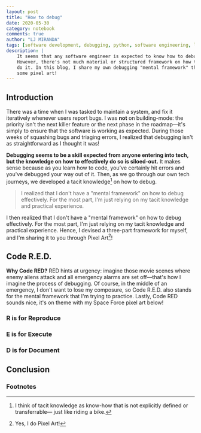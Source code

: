 ```yaml
---
layout: post
title: "How to debug"
date: 2020-05-30
category: notebook
comments: true
author: "LJ MIRANDA"
tags: [software development, debugging, python, software engineering, life]
description: |
    It seems that any software engineer is expected to know how to debug.
    However, there's not much material or structured framework on how to
    do it. In this blog, I share my own debugging "mental framework" through
    some pixel art!
---
```


<!-- Put the PNG header here -->

<!-- Start with a story -->

## Introduction

There was a time when I was tasked to maintain a system, and fix it iteratively
whenever users report bugs. I was **not** on building-mode: the priority
isn't the next killer feature or the next phase in the roadmap&mdash;it's
simply to ensure that the software is working as expected. During those weeks
of squashing bugs and triaging errors, I realized that debugging isn't as
straightforward as I thought it was!

**Debugging seems to be a skill expected from anyone entering into tech, but
the knowledge on how to effectively do so is siloed-out.** It makes sense
because as you learn how to code, you've certainly hit errors and you've
debugged your way out of it. Then, as we go through our own tech journeys, we
developed a tacit knowledge[^1] on how to debug.

> I realized that I don't have a "mental framework" on how to debug
> effectively. For the most part, I'm just relying on my tacit knowledge and
> practical experience.

I then realized that I don't have a "mental framework" on how to debug effectively.
For the most part, I'm just relying on my tacit knowledge and practical
experience. Hence, I devised a three-part framework for myself, and I'm sharing
it to you through Pixel Art[^2]!

## Code R.E.D.

<!-- emergency light pixel art animation??? -->

**Why Code RED?** RED hints at urgency: imagine those movie scenes where
enemy aliens attack and all emergency alarms are set off&mdash;that's how I imagine
the process of debugging. Of course, in the middle of an emergency, I don't
want to lose my composure, so Code R.E.D. also stands for the mental framework
that I'm trying to practice. Lastly, Code RED sounds nice, it's on theme
with my Space Force pixel art below!

### R is for Reproduce




### E is for Execute


### D is for Document

## Conclusion


### Footnotes

[^1]: I think of tacit knowledge as know-how that is not explicitly defined or transferrable&mdash; just like riding a bike.
[^2]: Yes, I do Pixel Art! 
